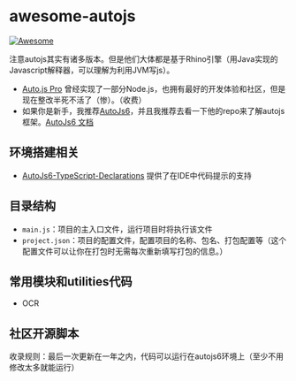 # awesome-autojs

[![Awesome](https://awesome.re/badge-flat.svg)](https://awesome.re)

注意autojs其实有诸多版本。但是他们大体都是基于Rhino引擎（用Java实现的Javascript解释器，可以理解为利用JVM写js）。
- [Auto.js Pro](http://www.autojs.cc/) 曾经实现了一部分Node.js，也拥有最好的开发体验和社区，但是现在整改半死不活了（惨）。（收费）
- 如果你是新手，我推荐[AutoJs6](https://github.com/SuperMonster003/AutoJs6)，并且我推荐去看一下他的repo来了解autojs框架。[AutoJs6 文档](https://docs.autojs6.com/#/)

## 环境搭建相关

- [AutoJs6-TypeScript-Declarations](https://github.com/SuperMonster003/AutoJs6-TypeScript-Declarations) 提供了在IDE中代码提示的支持

## 目录结构
- `main.js`：项目的主入口文件，运行项目时将执行该文件
- `project.json`：项目的配置文件，配置项目的名称、包名、打包配置等（这个配置文件可以让你在打包时无需每次重新填写打包的信息。）

## 常用模块和utilities代码

- OCR

## 社区开源脚本
收录规则：最后一次更新在一年之内，代码可以运行在autojs6环境上（至少不用修改太多就能运行）
